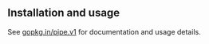 Installation and usage
----------------------

See [gopkg.in/pipe.v1](https://gopkg.in/pipe.v1) for documentation and usage details.
